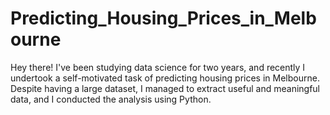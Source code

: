# Predicting_Housing_Prices_in_Melbourne

Hey there! I've been studying data science for two years, and recently I undertook a self-motivated task of predicting housing prices in Melbourne. Despite having a large dataset, I managed to extract useful and meaningful data, and I conducted the analysis using Python.
